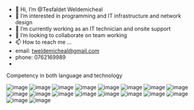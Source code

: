 - 👋 Hi, I’m @Tesfaldet Weldemicheal 
- 👀 I’m interested in programming and IT infrastructure and network design
- 🌱 I’m currently working as an IT technician and onsite support 
- 💞️ I’m looking to collaborate on team working
- 📫 How to reach me ...
- email: tweldemicheal@gmail.com
- phone: 0762169989
- 
Competency in both language and technology

![image](https://user-images.githubusercontent.com/91988442/215343013-f3f375e3-de09-4625-9dcf-4dd6b41c8216.png)
![image](https://user-images.githubusercontent.com/91988442/214803404-96525195-0bb7-45e1-a94d-b2f8b5362539.png)
![image](https://user-images.githubusercontent.com/91988442/214803459-f9a5cc68-2918-4efe-b610-21a409b124b9.png)
![image](https://user-images.githubusercontent.com/91988442/214803497-8760df15-c1b8-4a8c-8252-9b4bdfbbcda3.png)
![image](https://user-images.githubusercontent.com/91988442/214803538-933fc2b3-c899-4991-9129-b2cfd38f29d2.png)
![image](https://user-images.githubusercontent.com/91988442/214803558-e6fd1bb8-f901-4e85-8433-278494248eff.png)
![image](https://user-images.githubusercontent.com/91988442/214519518-3093b98a-fc44-4aad-b706-313885135a0b.png)
![image](https://user-images.githubusercontent.com/91988442/214805111-c6c3469f-c1c2-475d-8ccc-f7daf2cc2001.png)
![image](https://user-images.githubusercontent.com/91988442/214805169-546b6cd8-aa5f-4345-87eb-c4d0df12260a.png)
![image](https://user-images.githubusercontent.com/91988442/214805206-8473693b-08a3-4cf0-84e0-b644aac64cb1.png)
![image](https://user-images.githubusercontent.com/91988442/214805246-69737bec-d6a1-4bee-a435-cb3f80c100ac.png)
![image](https://user-images.githubusercontent.com/91988442/214805315-288d6240-ff29-4b4a-9246-f9092dca3648.png)
![image](https://user-images.githubusercontent.com/91988442/214801944-f793f49b-f107-430f-9441-7d9b7227c790.png)
![image](https://user-images.githubusercontent.com/91988442/214806049-3fb940e6-7092-4155-b33d-bc5c6bf82fe6.png)
![image](https://user-images.githubusercontent.com/91988442/214806088-6fbcb713-5954-48a1-ab2a-52db412e3f10.png)
![image](https://user-images.githubusercontent.com/91988442/214806124-bc1ada99-dc2f-42dc-9a89-0662d4a58ddc.png)
![image](https://user-images.githubusercontent.com/91988442/214806170-357c9eec-eaa6-4d62-bd85-1375060caa93.png)
![image](https://user-images.githubusercontent.com/91988442/215343029-84afd038-5582-489c-9b9d-93d517a4dc92.png)






















<!---
Tesfaldet1/Tesfaldet1 is a ✨ special ✨ repository because its `README.md` (this file) appears on your GitHub profile.
You can click the Preview link to take a look at your changes.
--->
